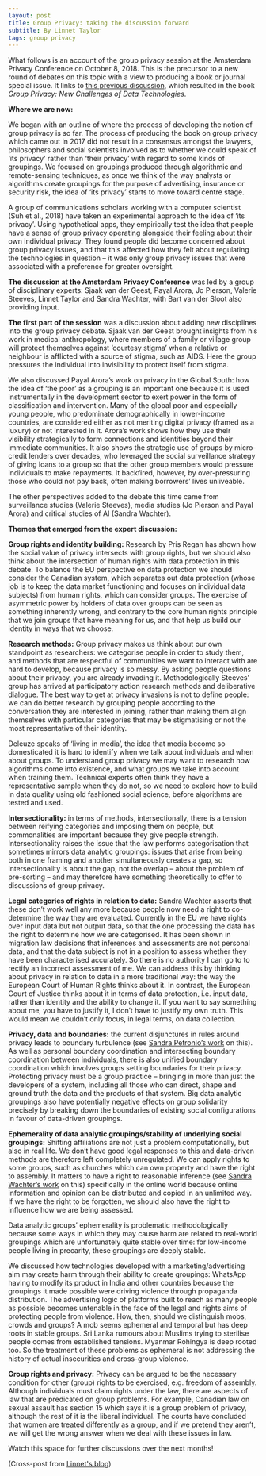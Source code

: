 ```yaml
---
layout: post
title: Group Privacy: taking the discussion forward
subtitle: By Linnet Taylor
tags: group privacy
---
```


What follows is an account of the group privacy session at the Amsterdam Privacy Conference on October 8, 2018. This is the precursor to a new round of debates on this topic with a view to producing a book or journal special issue. It links to [this previous discussion](https://linnettaylor.wordpress.com/2017/01/10/group-privacy-a-new-book-on-the-next-generation-of-privacy-problems), which resulted in the book _Group Privacy: New Challenges of Data Technologies_.

**Where we are now:**

We began with an outline of where the process of developing the notion of group privacy is so far. The process of producing the book on group privacy which came out in 2017 did not result in a consensus amongst the lawyers, philosophers and social scientists involved as to whether we could speak of ‘its privacy’ rather than ‘their privacy’ with regard to some kinds of groupings. We focused on groupings produced through algorithmic and remote-sensing techniques, as once we think of the way analysts or algorithms create groupings for the purpose of advertising, insurance or security risk, the idea of ‘its privacy’ starts to move toward centre stage.

A group of communications scholars working with a computer scientist (Suh et al., 2018) have taken an experimental approach to the idea of ‘its privacy’. Using hypothetical apps, they empirically test the idea that people have a sense of group privacy operating alongside their feeling about their own individual privacy. They found people did become concerned about group privacy issues, and that this affected how they felt about regulating the technologies in question – it was only group privacy issues that were associated with a preference for greater oversight.

**The discussion at the Amsterdam Privacy Conference** was led by a group of disciplinary experts: Sjaak van der Geest, Payal Arora, Jo Pierson, Valerie Steeves, Linnet Taylor and Sandra Wachter, with Bart van der Sloot also providing input.

**The first part of the session** was a discussion about adding new disciplines into the group privacy debate. Sjaak van der Geest brought insights from his work in medical anthropology, where members of a family or village group will protect themselves against ‘courtesy stigma’ when a relative or neighbour is afflicted with a source of stigma, such as AIDS. Here the group pressures the individual into invisibility to protect itself from stigma.

We also discussed Payal Arora’s work on privacy in the Global South: how the idea of ‘the poor’ as a grouping is an important one because it is used instrumentally in the development sector to exert power in the form of classification and intervention. Many of the global poor and especially young people, who predominate demographically in lower-income countries, are considered either as not meriting digital privacy (framed as a luxury) or not interested in it. Arora’s work shows how they use their visibility strategically to form connections and identities beyond their immediate communities. It also shows the strategic use of groups by micro-credit lenders over decades, who leveraged the social surveillance strategy of giving loans to a group so that the other group members would pressure individuals to make repayments. It backfired, however, by over-pressuring those who could not pay back, often making borrowers’ lives unliveable.

The other perspectives added to the debate this time came from surveillance studies (Valerie Steeves), media studies (Jo Pierson and Payal Arora) and critical studies of AI (Sandra Wachter).

**Themes that emerged from the expert discussion:**

**Group rights and identity building:** Research by Pris Regan has shown how the social value of privacy intersects with group rights, but we should also think about the intersection of human rights with data protection in this debate. To balance the EU perspective on data protection we should consider the Canadian system, which separates out data protection (whose job is to keep the data market functioning and focuses on individual data subjects) from human rights, which can consider groups. The exercise of asymmetric power by holders of data over groups can be seen as something inherently wrong, and contrary to the core human rights principle that we join groups that have meaning for us, and that help us build our identity in ways that we choose.

**Research methods:** Group privacy makes us think about our own standpoint as researchers: we categorise people in order to study them, and methods that are respectful of communities we want to interact with are hard to develop, because privacy is so messy. By asking people questions about their privacy, you are already invading it. Methodologically Steeves’ group has arrived at participatory action research methods and deliberative dialogue. The best way to get at privacy invasions is not to define people: we can do better research by grouping people according to the conversation they are interested in joining, rather than making them align themselves with particular categories that may be stigmatising or not the most representative of their identity.

Deleuze speaks of ‘living in media’, the idea that media become so domesticated it is hard to identify when we talk about individuals and when about groups. To understand group privacy we may want to research how algorithms come into existence, and what groups we take into account when training them. Technical experts often think they have a representative sample when they do not, so we need to explore how to build in data quality using old fashioned social science, before algorithms are tested and used.

**Intersectionality:** in terms of methods, intersectionally, there is a tension between reifying categories and imposing them on people, but commonalities are important because they give people strength. Intersectionality raises the issue that the law performs categorisation that sometimes mirrors data analytic groupings: issues that arise from being both in one framing and another simultaneously creates a gap, so intersectionality is about the gap, not the overlap – about the problem of pre-sorting – and may therefore have something theoretically to offer to discussions of group privacy.

**Legal categories of rights in relation to data:** Sandra Wachter asserts that these don’t work well any more because people now need a right to co-determine the way they are evaluated. Currently in the EU we have rights over input data but not output data, so that the one processing the data has the right to determine how we are categorised. It has been shown in migration law decisions that inferences and assessments are not personal data, and that the data subject is not in a position to assess whether they have been characterised accurately. So there is no authority I can go to to rectify an incorrect assessment of me. We can address this by thinking about privacy in relation to data in a more traditional way: the way the European Court of Human Rights thinks about it. In contrast, the European Court of Justice thinks about it in terms of data protection, i.e. input data, rather than identity and the ability to change it. If you want to say something about me, you have to justify it, I don’t have to justify my own truth. This would mean we couldn’t only focus, in legal terms, on data collection.

**Privacy, data and boundaries:** the current disjunctures in rules around privacy leads to boundary turbulence (see [Sandra Petronio’s work](https://books.google.nl/books?hl=en&lr=&id=8v89W_oJQ0wC) on this). As well as personal boundary coordination and intersecting boundary coordination between individuals, there is also unified boundary coordination which involves groups setting boundaries for their privacy. Protecting privacy must be a group practice – bringing in more than just the developers of a system, including all those who can direct, shape and ground truth the data and the products of that system. Big data analytic groupings also have potentially negative effects on group solidarity precisely by breaking down the boundaries of existing social configurations in favour of data-driven groupings.

**Ephemerality of data analytic groupings/stability of underlying social groupings:** Shifting affiliations are not just a problem computationally, but also in real life. We don’t have good legal responses to this and data-driven methods are therefore left completely unregulated. We can apply rights to some groups, such as churches which can own property and have the right to assembly. It matters to have a right to reasonable inference (see [Sandra Wachter’s work](https://papers.ssrn.com/sol3/papers.cfm?abstract_id=3248829) on this) specifically in the online world because online information and opinion can be distributed and copied in an unlimited way. If we have the right to be forgotten, we should also have the right to influence how we are being assessed.

Data analytic groups’ ephemerality is problematic methodologically because some ways in which they may cause harm are related to real-world groupings which are unfortunately quite stable over time: for low-income people living in precarity, these groupings are deeply stable.

We discussed how technologies developed with a marketing/advertising aim may create harm through their ability to create groupings: WhatsApp having to modify its product in India and other countries because the groupings it made possible were driving violence through propaganda distribution. The advertising logic of platforms built to reach as many people as possible becomes untenable in the face of the legal and rights aims of protecting people from violence. How, then, should we distinguish mobs, crowds and groups? A mob seems ephemeral and temporal but has deep roots in stable groups. Sri Lanka rumours about Muslims trying to sterilise people comes from established tensions. Myanmar Rohingya is deep rooted too. So the treatment of these problems as ephemeral is not addressing the history of actual insecurities and cross-group violence.

**Group rights and privacy:** Privacy can be argued to be the necessary condition for other (group) rights to be exercised, e.g. freedom of assembly. Although individuals must claim rights under the law, there are aspects of law that are predicated on group problems. For example, Canadian law on sexual assault has section 15 which says it is a group problem of privacy, although the rest of it is the liberal individual. The courts have concluded that women are treated differently as a group, and if we pretend they aren’t, we will get the wrong answer when we deal with these issues in law.

Watch this space for further discussions over the next months!

(Cross-post from [Linnet's blog](https://linnettaylor.wordpress.com/2018/10/10/group-privacy-taking-the-discussion-forward/))
